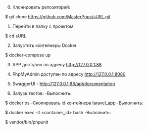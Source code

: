 0. Клонировать репозиторий:

$ git clone https://github.com/MasterPops/sURL.git

1. Перейти в папку с проектом

$ cd sURL

2. Запустить контейнеры Docker

$ docker-compose up

3. APP доступно по адресу http://127.0.0.1:88
4. PhpMyAdmin доступен по адресу http://127.0.0.1:8080
5. SwaggerUI - http://127.0.0.1:88/api/documentation

6. Запуск тестов:
-Выполнить:

$ docker ps
-Скопировать id контейнера laravel_app
-Выполнить:

$ docker exec -it <container_id> bash
-Выполнить:

$ vendor/bin/phpunit
